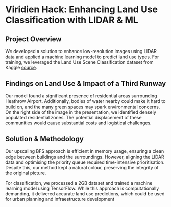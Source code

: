 # Viridien Hack: Enhancing Land Use Classification with LIDAR & ML
## Project Overview
We developed a solution to enhance low-resolution images using LIDAR data and applied a machine learning model to predict land use types. For training, we leveraged the Land Use Scene Classification dataset from Kaggle [source](https://www.kaggle.com/datasets/apollo2506/landuse-scene-classification).

## Findings on Land Use & Impact of a Third Runway
Our model found a significant presence of residential areas surrounding Heathrow Airport. Additionally, bodies of water nearby could make it hard to build on, and the many green spaces may spark environmental concerns. On the right side of the image in the presentation, we identified densely populated residential zones. The potential displacement of these communities would cause substantial costs and logistical challenges.

## Solution & Methodology
Our upscaling BFS approach is efficient in memory usage, ensuring a clean edge between buildings and the surroundings. However, aligning the LIDAR data and optimising the priority queue required time-intensive prioritisation. Despite this, our method kept a natural colour, preserving the integrity of the original picture.

For classification, we processed a 2GB dataset and trained a machine learning model using TensorFlow. While this approach is computationally demanding, it delivered accurate land use predictions, which could be used for urban planning and infraestructure development

